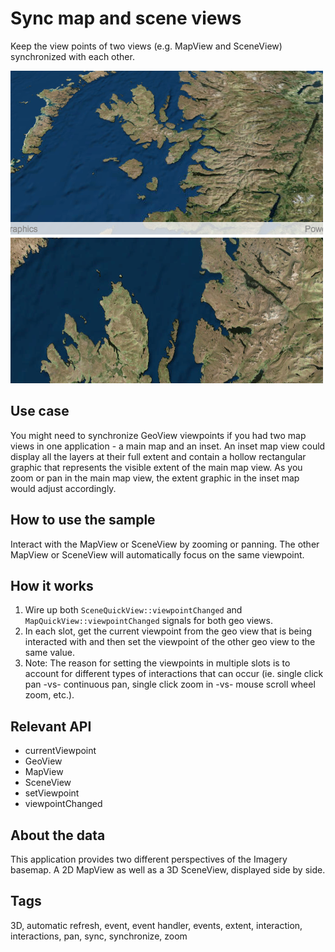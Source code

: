 # Sync map and scene views

Keep the view points of two views (e.g. MapView and SceneView) synchronized with each other.

![](screenshot.png)

## Use case

You might need to synchronize GeoView viewpoints if you had two map views in one application - a main map and an inset. An inset map view could display all the layers at their full extent and contain a hollow rectangular graphic that represents the visible extent of the main map view. As you zoom or pan in the main map view, the extent graphic in the inset map would adjust accordingly.

## How to use the sample

Interact with the MapView or SceneView by zooming or panning. The other MapView or SceneView will automatically focus on the same viewpoint.

## How it works

1. Wire up both `SceneQuickView::viewpointChanged` and `MapQuickView::viewpointChanged` signals for both geo views.
2. In each slot, get the current viewpoint from the geo view that is being interacted with and then set the viewpoint of the other geo view to the same value.
3. Note: The reason for setting the viewpoints in multiple slots is to account for different types of interactions that can occur (ie. single click pan -vs- continuous pan, single click zoom in -vs- mouse scroll wheel zoom, etc.).

## Relevant API

* currentViewpoint
* GeoView
* MapView
* SceneView
* setViewpoint
* viewpointChanged

## About the data

This application provides two different perspectives of the Imagery basemap. A 2D MapView as well as a 3D SceneView, displayed side by side.

## Tags

3D, automatic refresh, event, event handler, events, extent, interaction, interactions, pan, sync, synchronize, zoom
